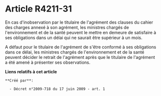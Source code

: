 # Article R4211-31

En cas d'inobservation par le titulaire de l'agrément des clauses du cahier des charges annexé à son agrément, les ministres
chargés de l'environnement et de la santé peuvent le mettre en demeure de satisfaire à ses obligations dans un délai qui ne
saurait être supérieur à un mois.

A défaut pour le titulaire de l'agrément de s'être conformé à ses obligations dans ce délai, les ministres chargés de
l'environnement et de la santé peuvent décider le retrait de l'agrément après que le titulaire de l'agrément a été amené à
présenter ses observations.

**Liens relatifs à cet article**

	**Créé par**:

	  - Décret n°2009-718 du 17 juin 2009 - art. 1
